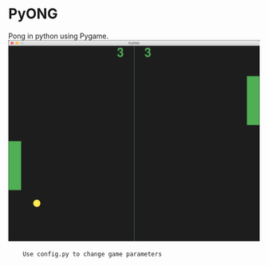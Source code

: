 # PyONG
Pong in python using Pygame.
![Screenshot PyONG](pyong.png)

        Use config.py to change game parameters
